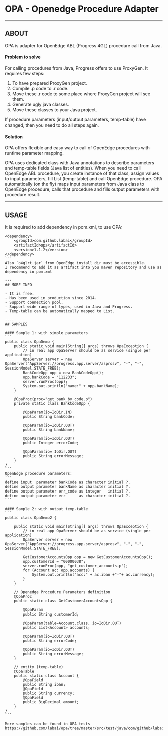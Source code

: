 # OPA - Openedge Procedure Adapter


----
## ABOUT

OPA is adapter for OpenEdge ABL (Progress 4GL) procedure call from Java.

#### Problem to solve

For calling procedures from Java, Progress offers to use ProxyGen. It requires few steps:

1. To have prepared ProxyGen project.
2. Compile .p code to .r code.
3. Move these .r code to some place where ProxyGen project will see them.
4. Generate ugly java classes.
5. Move these classes to your Java project.

If procedure parameters (input/output parameters, temp-table) have changed, then you need to do all steps again.

#### Solution

OPA offers flexible and easy way to call of OpenEdge procedures with runtime parameter mapping.

OPA uses dedicated class with Java annotations to describe parameters and temp-table fields (Java list of entities). 
When you need to call OpenEdge ABL procedure, you create instance of that class, assign values to input parameters, fill List (temp-table) and call OpenEdge procedure.
OPA automatically (on the fly) maps input parameters from Java class to OpenEdge procedure, calls that procedure and fills output parameters with procedure result.

----
## USAGE

It is required to add dependency in pom.xml, to use OPA:
````
<dependency>
    <groupId>com.github.labai</groupId>
    <artifactId>opa</artifactId>
    <version>1.1.2</version>
</dependency>
```
Also `o4glrt.jar` from OpenEdge install dir must be accessible. 
I recommend to add it as artifact into you maven repository and use as dependency in pom.xml

---
## MORE INFO

- It is free.
- Has been used in production since 2014.
- Support connection pool.
- Support wide range of types, used in Java and Progress.
- Temp-table can be automatically mapped to List.

----
## SAMPLES

#### Sample 1: with simple parameters
```
public class OpaDemo {
    public static void main(String[] args) throws OpaException {
        // in real app OpaServer should be as service (single per application)
        OpaServer server = new OpaServer("AppServer://progress.app.server/asprosv", "-", "-", SessionModel.STATE_FREE);
        BankCodeOpp opp = new BankCodeOpp();
        opp.bankCode = "112233";
        server.runProc(opp);
        System.out.println("name:" + opp.bankName);
    }

    @OpaProc(proc="get_bank_by_code.p")
    private static class BankCodeOpp {

        @OpaParam(io=IoDir.IN)
        public String bankCode;

        @OpaParam(io=IoDir.OUT)
        public String bankName;

        @OpaParam(io=IoDir.OUT)
        public Integer errorCode;

        @OpaParam(io= IoDir.OUT)
        public String errorMessage;
    }
}
```
OpenEdge procedure parameters:
```
define input  parameter bankCode as character initial ?.  
define output parameter bankName as character initial ?.  
define output parameter err_code as integer   initial ?.  
define output parameter err      as character initial ?.  
```

#### Sample 2: with output temp-table
```
public class OpaDemo2 {

    public static void main(String[] args) throws OpaException {
        // in real app OpaServer should be as service (single per application)
        OpaServer server = new OpaServer("AppServer://progress.app.server/asprosv", "-", "-", SessionModel.STATE_FREE);

        GetCustomerAccountsOpp opp = new GetCustomerAccountsOpp();
        opp.customerId = "00000038";
        server.runProc(opp, "get_customer_accounts.p");
        for (Account ac: opp.accounts) {
            System.out.println("acc:" + ac.iban +"-"+ ac.currency);
        }
    }

    // Openedge Procedure Parameters definition
    @OpaProc
    public static class GetCustomerAccountsOpp {

        @OpaParam
        public String customerId;

        @OpaParam(table=Account.class, io=IoDir.OUT)
        public List<Account> accounts;

        @OpaParam(io=IoDir.OUT)
        public String errorCode;

        @OpaParam(io=IoDir.OUT)
        public String errorMessage;
    }

    // entity (temp-table)
    @OpaTable
    public static class Account {
        @OpaField
        public String iban;
        @OpaField
        public String currency;
        @OpaField
        public BigDecimal amount;
    }
}
```

More samples can be found in OPA tests
https://github.com/labai/opa/tree/master/src/test/java/com/github/labai/opa
